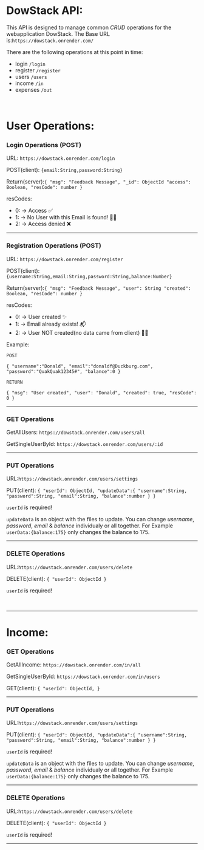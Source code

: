 # DowStack API:

This API is designed to manage common _CRUD_ operations for the webapplication DowStack. The Base URL is:`https://dowstack.onrender.com/`

There are the following operations at this point in time:

- login `/login`
- register `/register`
- users `/users`
- income `/in`
- expenses `/out`

<br>

# User Operations:

### Login Operations (POST)

URL: `https://dowstack.onrender.com/login`

POST(client): `{email:String,password:String}`

Return(server):`{
	"msg": "Feedback Message",
    "_id": ObjectId
	"access": Boolean,
	"resCode": number
}`

resCodes:

- 0: -> Access ✅
- 1: -> No User with this Email is found! 🙅‍♂️
- 2: -> Access denied ❌

---

### Registration Operations (POST)

URL: `https://dowstack.onrender.com/register`

POST(client): `{username:String,email:String,password:String,balance:Number}`

Return(server):`{
	"msg": "Feedback Message",
    "user": String
	"created": Boolean,
	"resCode": number
}`

resCodes:

- 0: -> User created ✨
- 1: -> Email already exists! 📬
- 2: -> User NOT created(no data came from client) 🤷‍♂️

Example:

`POST`

`{
	"username":"Donald",
	"email":"donaldf@Duckburg.com",
    "password":"QuakQuak12345#",
	"balance":0
}`

`RETURN`

`{
	"msg": "User created",
	"user": "Donald",
	"created": true,
	"resCode": 0
}`

---

### GET Operations

GetAllUsers:
`https://dowstack.onrender.com/users/all`

GetSingleUserById:
`https://dowstack.onrender.com/users/:id`

---

### PUT Operations

URL:`https://dowstack.onrender.com/users/settings`

PUT(client):
`{
	"userId": ObjectId,
	"updateData":{
		"username":String,
		"password":String,
		"email":String,
		"balance":number
	}
}`

`userId` is required!

`updateData` is an object with the files to update. You can change _username_, _password_, _email_ & _balance_ individualy or all together. For Example `userData:{balance:175}` only changes the balance to 175.

---

### DELETE Operations

URL:`https://dowstack.onrender.com/users/delete`

DELETE(client):
`{
	"userId": ObjectId
}`

`userId` is required!

<br>

---

# Income:

### GET Operations

GetAllIncome:
`https://dowstack.onrender.com/in/all`

GetSingleUserById:
`https://dowstack.onrender.com/in/users`

GET(client):
`{
	"userId": ObjectId,
}`

---

### PUT Operations

URL:`https://dowstack.onrender.com/users/settings`

PUT(client):
`{
	"userId": ObjectId,
	"updateData":{
		"username":String,
		"password":String,
		"email":String,
		"balance":number
	}
}`

`userId` is required!

`updateData` is an object with the files to update. You can change _username_, _password_, _email_ & _balance_ individualy or all together. For Example `userData:{balance:175}` only changes the balance to 175.

---

### DELETE Operations

URL:`https://dowstack.onrender.com/users/delete`

DELETE(client):
`{
	"userId": ObjectId
}`

`userId` is required!

---
